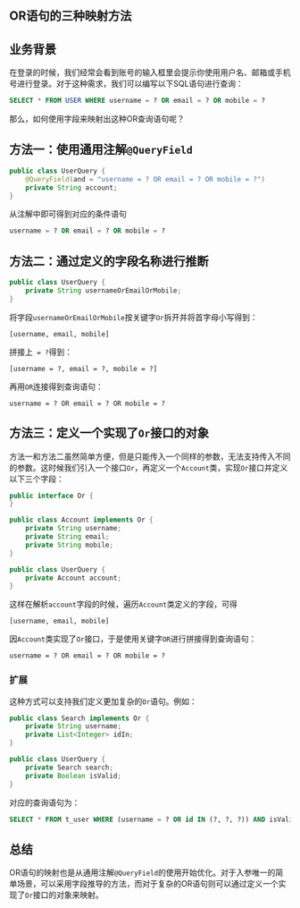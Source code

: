 OR语句的三种映射方法
---

## 业务背景

在登录的时候，我们经常会看到账号的输入框里会提示你使用用户名、邮箱或手机号进行登录。对于这种需求，我们可以编写以下SQL语句进行查询：
```sql
SELECT * FROM USER WHERE username = ? OR email = ? OR mobile = ?
```

那么，如何使用字段来映射出这种OR查询语句呢？

## 方法一：使用通用注解`@QueryField`

```java
public class UserQuery {
    @QueryField(and = "username = ? OR email = ? OR mobile = ?")
    private String account;
}
```
从注解中即可得到对应的条件语句
```sql
username = ? OR email = ? OR mobile = ?
```

## 方法二：通过定义的字段名称进行推断

```java
public class UserQuery {
    private String usernameOrEmailOrMobile;
}
```
将字段`usernameOrEmailOrMobile`按关键字`Or`拆开并将首字母小写得到：
```
[username, email, mobile]
```
拼接上` = ?`得到：
```
[username = ?, email = ?, mobile = ?]
```
再用`OR`连接得到查询语句：
```
username = ? OR email = ? OR mobile = ?
```

## 方法三：定义一个实现了`Or`接口的对象

方法一和方法二虽然简单方便，但是只能传入一个同样的参数，无法支持传入不同的参数。这时候我们引入一个接口`Or`，再定义一个`Account`类，实现`Or`接口并定义以下三个字段：

```java
public interface Or {
}

public class Account implements Or {
    private String username;
    private String email;
    private String mobile;
}

public class UserQuery {
    private Account account;
}
```
这样在解析`account`字段的时候，遍历`Account`类定义的字段，可得
```
[username, email, mobile]
```
因`Account`类实现了`Or`接口，于是使用关键字`OR`进行拼接得到查询语句：
```
username = ? OR email = ? OR mobile = ?
```

### 扩展

这种方式可以支持我们定义更加复杂的`Or`语句。例如：

```java
public class Search implements Or {
    private String username;
    private List<Integer> idIn;
}

public class UserQuery {
    private Search search;
    private Boolean isValid;
}
```
对应的查询语句为：
```sql
SELECT * FROM t_user WHERE (username = ? OR id IN (?, ?, ?)) AND isValid = ?
```

## 总结

OR语句的映射也是从通用注解`@QueryField`的使用开始优化。对于入参唯一的简单场景，可以采用字段推导的方法，而对于复杂的OR语句则可以通过定义一个实现了`Or`接口的对象来映射。
